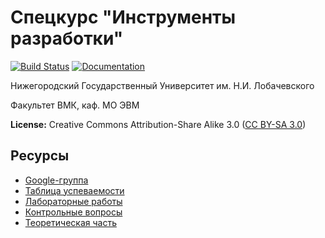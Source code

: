 # Спецкурс "Инструменты разработки"

[![Build Status](https://travis-ci.org/UNN-VMK-Software/devtools-course-practice.svg?branch=master)](https://travis-ci.org/UNN-VMK-Software/devtools-course-practice)
[![Documentation](https://readthedocs.org/projects/devtools-course-practice/badge/?version=latest)](http://devtools-course-practice.readthedocs.org)

Нижегородский Государственный Университет им. Н.И. Лобачевского

Факультет ВМК, каф. МО ЭВМ

**License:** Creative Commons Attribution-Share Alike 3.0 ([CC BY-SA 3.0][license])

## Ресурсы

 - [Google-группа][mailing-list]
 - [Таблица успеваемости][hall-of-fame]
 - [Лабораторные работы][labs]
 - [Контрольные вопросы][control-questions]
 - [Теоретическая часть][theory]

<!-- LINKS -->

[license]:            http://creativecommons.org/licenses/by-sa/3.0/
[mailing-list]:       https://groups.google.com/forum/?hl=ru#!forum/devtools-course
[hall-of-fame]:       https://docs.google.com/spreadsheet/ccc?key=0AsBBkrQIoSbjdEdTUFRsaUw3LV92eVhwXzYtb0tZNHc#gid=5
[labs]:               https://github.com/UNN-VMK-Software/devtools-course-theory/tree/master/wiki
[control-questions]:  https://github.com/UNN-VMK-Software/devtools-course-theory/blob/master/wiki/control-questions.md
[theory]:             https://github.com/UNN-VMK-Software/devtools-course-theory

[book-ford]:          http://www.books.ru/books/produktivnyi-programmist-kak-sdelat-slozhnoe-prostym-a-nevozmozhnoe--vozmozhnym-fail-pdf-646592/?show=1
[book-goodleaf]:      http://www.books.ru/books/remeslo-programmista-praktika-napisaniya-khoroshego-koda-fail-pdf-646106/?show=1
[book-regexp1]:       http://www.books.ru/books/regulyarnye-vyrazheniya-3-e-izdanie-fail-pdf-626982/?show=1
[book-regexp2]:       http://www.books.ru/books/regulyarnye-vyrazheniya-sbornik-retseptov-fail-pdf-714878/?show=1
